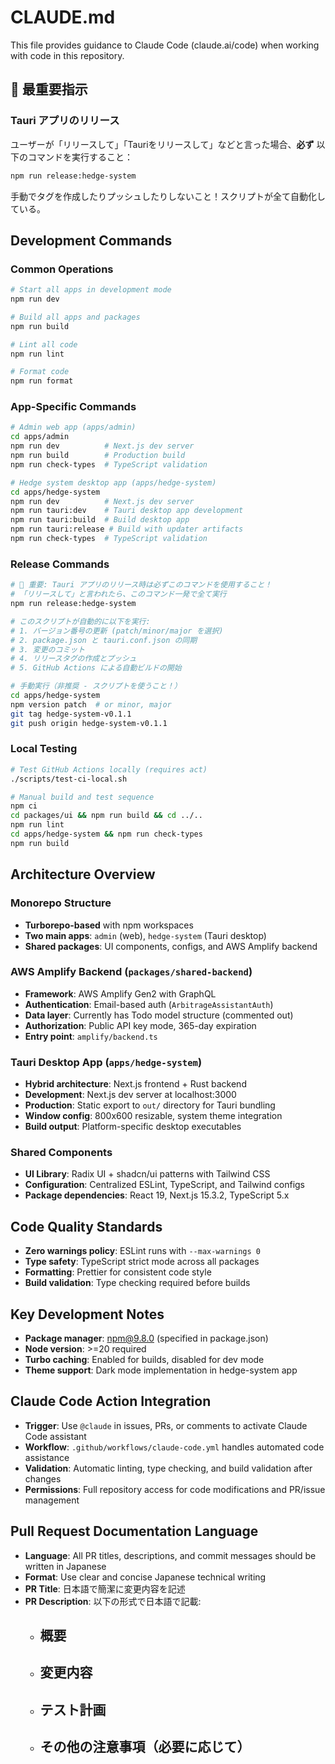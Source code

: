 # CLAUDE.md

This file provides guidance to Claude Code (claude.ai/code) when working with code in this repository.

## 🚨 最重要指示

### Tauri アプリのリリース
ユーザーが「リリースして」「Tauriをリリースして」などと言った場合、**必ず** 以下のコマンドを実行すること：
```bash
npm run release:hedge-system
```
手動でタグを作成したりプッシュしたりしないこと！スクリプトが全て自動化している。

## Development Commands

### Common Operations
```bash
# Start all apps in development mode
npm run dev

# Build all apps and packages
npm run build

# Lint all code
npm run lint

# Format code
npm run format
```

### App-Specific Commands
```bash
# Admin web app (apps/admin)
cd apps/admin
npm run dev          # Next.js dev server
npm run build        # Production build
npm run check-types  # TypeScript validation

# Hedge system desktop app (apps/hedge-system)
cd apps/hedge-system
npm run dev          # Next.js dev server
npm run tauri:dev    # Tauri desktop app development
npm run tauri:build  # Build desktop app
npm run tauri:release # Build with updater artifacts
npm run check-types  # TypeScript validation
```

### Release Commands
```bash
# 🚨 重要: Tauri アプリのリリース時は必ずこのコマンドを使用すること！
# 「リリースして」と言われたら、このコマンド一発で全て実行
npm run release:hedge-system

# このスクリプトが自動的に以下を実行:
# 1. バージョン番号の更新 (patch/minor/major を選択)
# 2. package.json と tauri.conf.json の同期
# 3. 変更のコミット
# 4. リリースタグの作成とプッシュ
# 5. GitHub Actions による自動ビルドの開始

# 手動実行（非推奨 - スクリプトを使うこと！）
cd apps/hedge-system
npm version patch  # or minor, major
git tag hedge-system-v0.1.1
git push origin hedge-system-v0.1.1
```

### Local Testing
```bash
# Test GitHub Actions locally (requires act)
./scripts/test-ci-local.sh

# Manual build and test sequence
npm ci
cd packages/ui && npm run build && cd ../..
npm run lint
cd apps/hedge-system && npm run check-types
npm run build
```

## Architecture Overview

### Monorepo Structure
- **Turborepo-based** with npm workspaces
- **Two main apps**: `admin` (web), `hedge-system` (Tauri desktop)
- **Shared packages**: UI components, configs, and AWS Amplify backend

### AWS Amplify Backend (`packages/shared-backend`)
- **Framework**: AWS Amplify Gen2 with GraphQL
- **Authentication**: Email-based auth (`ArbitrageAssistantAuth`)
- **Data layer**: Currently has Todo model structure (commented out)
- **Authorization**: Public API key mode, 365-day expiration
- **Entry point**: `amplify/backend.ts`

### Tauri Desktop App (`apps/hedge-system`)
- **Hybrid architecture**: Next.js frontend + Rust backend
- **Development**: Next.js dev server at localhost:3000
- **Production**: Static export to `out/` directory for Tauri bundling
- **Window config**: 800x600 resizable, system theme integration
- **Build output**: Platform-specific desktop executables

### Shared Components
- **UI Library**: Radix UI + shadcn/ui patterns with Tailwind CSS
- **Configuration**: Centralized ESLint, TypeScript, and Tailwind configs
- **Package dependencies**: React 19, Next.js 15.3.2, TypeScript 5.x

## Code Quality Standards
- **Zero warnings policy**: ESLint runs with `--max-warnings 0`
- **Type safety**: TypeScript strict mode across all packages
- **Formatting**: Prettier for consistent code style
- **Build validation**: Type checking required before builds

## Key Development Notes
- **Package manager**: npm@9.8.0 (specified in package.json)
- **Node version**: >=20 required
- **Turbo caching**: Enabled for builds, disabled for dev mode
- **Theme support**: Dark mode implementation in hedge-system app

## Claude Code Action Integration
- **Trigger**: Use `@claude` in issues, PRs, or comments to activate Claude Code assistant
- **Workflow**: `.github/workflows/claude-code.yml` handles automated code assistance
- **Validation**: Automatic linting, type checking, and build validation after changes
- **Permissions**: Full repository access for code modifications and PR/issue management

## Pull Request Documentation Language
- **Language**: All PR titles, descriptions, and commit messages should be written in Japanese
- **Format**: Use clear and concise Japanese technical writing
- **PR Title**: 日本語で簡潔に変更内容を記述
- **PR Description**: 以下の形式で日本語で記載:
  - ## 概要
  - ## 変更内容
  - ## テスト計画
  - ## その他の注意事項（必要に応じて）